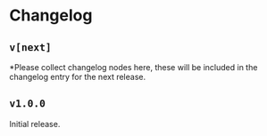 # Changelog

## `v[next]`

*Please collect changelog nodes here,
 these will be included in the changelog entry for the next release.

## `v1.0.0`

Initial release.


